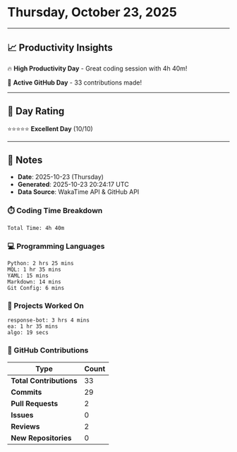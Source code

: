 # Thursday, October 23, 2025

---

## 📈 Productivity Insights

🔥 **High Productivity Day** - Great coding session with 4h 40m!

🚀 **Active GitHub Day** - 33 contributions made!

---

## 🎯 Day Rating

⭐⭐⭐⭐⭐ **Excellent Day** (10/10)

---

## 📝 Notes

- **Date**: 2025-10-23 (Thursday)
- **Generated**: 2025-10-23 20:24:17 UTC
- **Data Source**: WakaTime API & GitHub API


### ⏱️ Coding Time Breakdown

```
Total Time: 4h 40m
```

### 💻 Programming Languages

```
Python: 2 hrs 25 mins
MQL: 1 hr 35 mins
YAML: 15 mins
Markdown: 14 mins
Git Config: 6 mins
```

### 📂 Projects Worked On

```
response-bot: 3 hrs 4 mins
ea: 1 hr 35 mins
algo: 19 secs

```


### 🐙 GitHub Contributions

| Type | Count |
|------|-------|
| **Total Contributions** | 33 |
| **Commits** | 29 |
| **Pull Requests** | 2 |
| **Issues** | 0 |
| **Reviews** | 2 |
| **New Repositories** | 0 |

